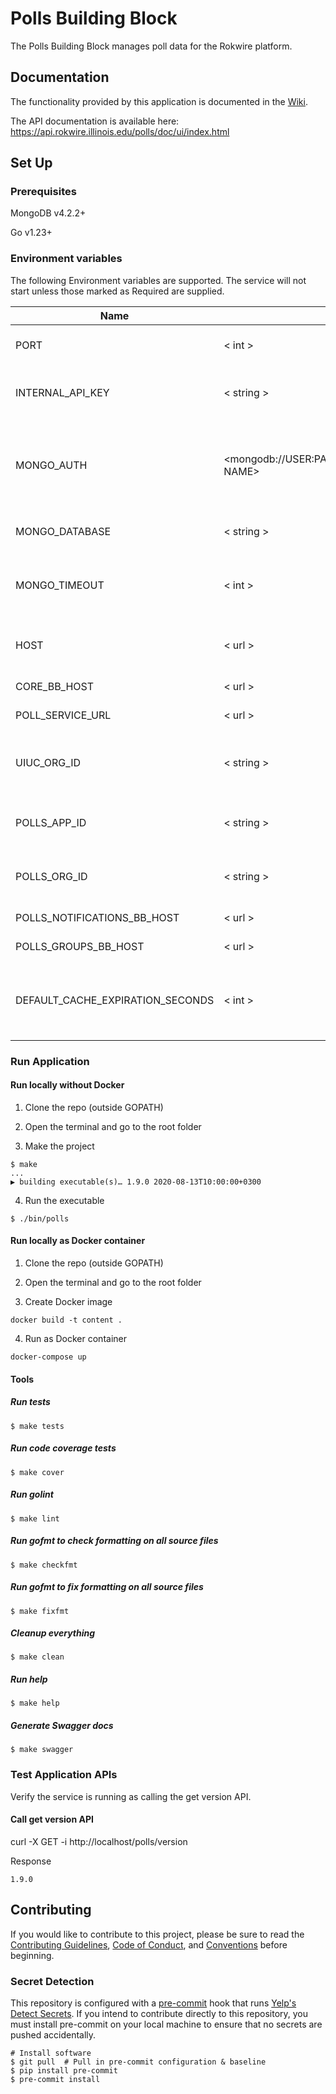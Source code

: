 # Polls Building Block

The Polls Building Block manages poll data for the Rokwire platform.

## Documentation
The functionality provided by this application is documented in the [Wiki](https://github.com/rokwire/polls-building-block/wiki).

The API documentation is available here: https://api.rokwire.illinois.edu/polls/doc/ui/index.html

## Set Up

### Prerequisites

MongoDB v4.2.2+

Go v1.23+

### Environment variables
The following Environment variables are supported. The service will not start unless those marked as Required are supplied.

Name|Format|Required|Description
---|---|---|---
PORT | < int > | yes | Port to be used by this application
INTERNAL_API_KEY | < string > | yes | Internal API key for invocation by other BBs
MONGO_AUTH | <mongodb://USER:PASSWORD@HOST:PORT/DATABASE NAME> | yes | MongoDB authentication string. The user must have read/write privileges.
MONGO_DATABASE | < string > | yes | MongoDB database name
MONGO_TIMEOUT | < int > | no | MongoDB timeout in milliseconds. Defaults to 500.
HOST | < url > | yes | URL where this application is being hosted
CORE_BB_HOST | < url > | yes | Core BB base URL
POLL_SERVICE_URL | < url > | yes | Polls base URL
UIUC_ORG_ID | < string > | yes | Org ID for UIUC to use when migrating old data
POLLS_APP_ID | < string > | yes | App ID to use for requests to multi-tenant BBs
POLLS_ORG_ID | < string > | yes | Org ID to use for requests to multi-tenant BBs
POLLS_NOTIFICATIONS_BB_HOST | < url > | yes | Notifications BB base URL
POLLS_GROUPS_BB_HOST | < url > | yes | Groups BB base URL
DEFAULT_CACHE_EXPIRATION_SECONDS | < int > | no | Default cache expiration time in seconds. Defaults to 120

### Run Application

#### Run locally without Docker

1. Clone the repo (outside GOPATH)

2. Open the terminal and go to the root folder
  
3. Make the project  
```
$ make
...
▶ building executable(s)… 1.9.0 2020-08-13T10:00:00+0300
```

4. Run the executable
```
$ ./bin/polls
```

#### Run locally as Docker container

1. Clone the repo (outside GOPATH)

2. Open the terminal and go to the root folder
  
3. Create Docker image  
```
docker build -t content .
```
4. Run as Docker container
```
docker-compose up
```

#### Tools

##### Run tests
```
$ make tests
```

##### Run code coverage tests
```
$ make cover
```

##### Run golint
```
$ make lint
```

##### Run gofmt to check formatting on all source files
```
$ make checkfmt
```

##### Run gofmt to fix formatting on all source files
```
$ make fixfmt
```

##### Cleanup everything
```
$ make clean
```

##### Run help
```
$ make help
```

##### Generate Swagger docs
```
$ make swagger
```

### Test Application APIs

Verify the service is running as calling the get version API.

#### Call get version API

curl -X GET -i http://localhost/polls/version

Response
```
1.9.0
```

## Contributing
If you would like to contribute to this project, please be sure to read the [Contributing Guidelines](CONTRIBUTING.md), [Code of Conduct](CODE_OF_CONDUCT.md), and [Conventions](CONVENTIONS.md) before beginning.

### Secret Detection
This repository is configured with a [pre-commit](https://pre-commit.com/) hook that runs [Yelp's Detect Secrets](https://github.com/Yelp/detect-secrets). If you intend to contribute directly to this repository, you must install pre-commit on your local machine to ensure that no secrets are pushed accidentally.

```
# Install software 
$ git pull  # Pull in pre-commit configuration & baseline 
$ pip install pre-commit 
$ pre-commit install